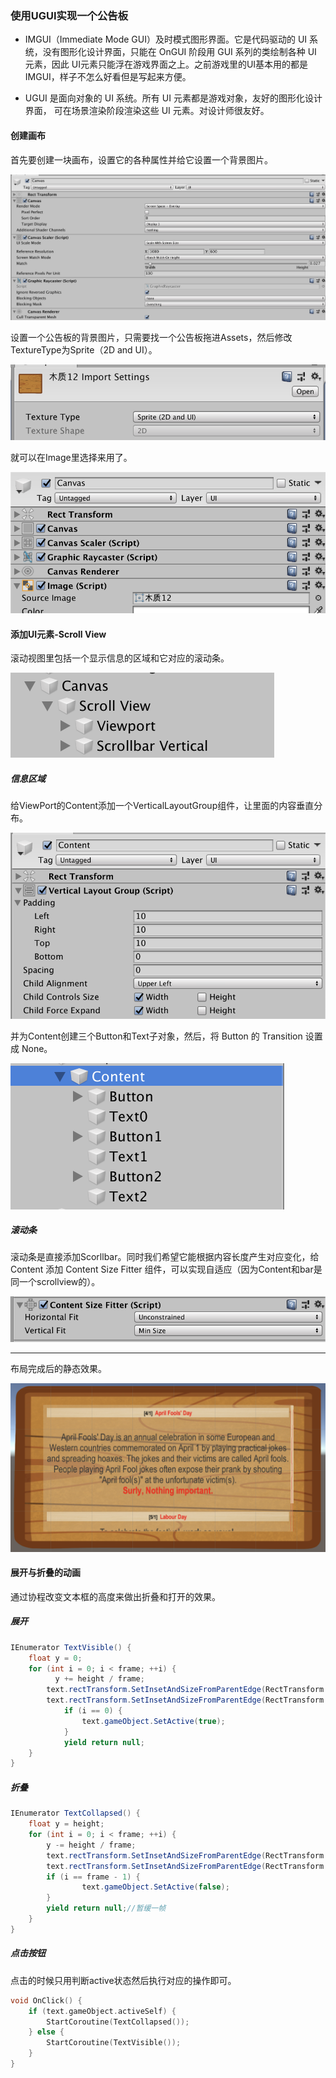 ### 使用UGUI实现一个公告板

- IMGUI（Immediate Mode GUI）及时模式图形界面。它是代码驱动的 UI 系统，没有图形化设计界面，只能在 OnGUI 阶段用 GUI 系列的类绘制各种 UI 元素，因此 UI元素只能浮在游戏界面之上。之前游戏里的UI基本用的都是IMGUI，样子不怎么好看但是写起来方便。

- UGUI 是面向对象的 UI 系统。所有 UI 元素都是游戏对象，友好的图形化设计界面， 可在场景渲染阶段渲染这些 UI 元素。对设计师很友好。

  

#### 创建画布

首先要创建一块画布，设置它的各种属性并给它设置一个背景图片。

![](img/1.png)

设置一个公告板的背景图片，只需要找一个公告板拖进Assets，然后修改TextureType为Sprite（2D and UI）。

![](img/2.png)

就可以在Image里选择来用了。

![](img/3.png)



#### 添加UI元素-Scroll View

滚动视图里包括一个显示信息的区域和它对应的滚动条。

![](img/4.png)

##### 信息区域

给ViewPort的Content添加一个VerticalLayoutGroup组件，让里面的内容垂直分布。

![](img/5.png)

并为Content创建三个Button和Text子对象，然后，将 Button 的 Transition 设置成 None。

![](img/6.png)

##### 滚动条

滚动条是直接添加Scorllbar。同时我们希望它能根据内容长度产生对应变化，给 Content 添加 Content Size Fitter 组件，可以实现自适应（因为Content和bar是同一个scrollview的）。

![](img/7.png)

---

布局完成后的静态效果。

![](img/8.png)



#### 展开与折叠的动画

通过协程改变文本框的高度来做出折叠和打开的效果。

##### 展开

```c#
IEnumerator TextVisible() {
    float y = 0;
    for (int i = 0; i < frame; ++i) {
    	  y += height / frame;
      	text.rectTransform.SetInsetAndSizeFromParentEdge(RectTransform.Edge.Right, 0, text.rectTransform.sizeDelta.x);//文本高度变换
      	text.rectTransform.SetInsetAndSizeFromParentEdge(RectTransform.Edge.Bottom, 0, y);
    		if (i == 0) {
        		text.gameObject.SetActive(true);
    		}
    		yield return null;
    }
}
```

##### 折叠

```c#
IEnumerator TextCollapsed() {
    float y = height;
    for (int i = 0; i < frame; ++i) {
      	y -= height / frame;
      	text.rectTransform.SetInsetAndSizeFromParentEdge(RectTransform.Edge.Right, 0, text.rectTransform.sizeDelta.x);
      	text.rectTransform.SetInsetAndSizeFromParentEdge(RectTransform.Edge.Bottom, 0, y);
      	if (i == frame - 1) {
        		text.gameObject.SetActive(false);
      	}
      	yield return null;//暂缓一帧
    }
}
```

##### 点击按钮

点击的时候只用判断active状态然后执行对应的操作即可。

```c++
void OnClick() {
    if (text.gameObject.activeSelf) {
      	StartCoroutine(TextCollapsed());
    } else {
      	StartCoroutine(TextVisible());
    }
}
```